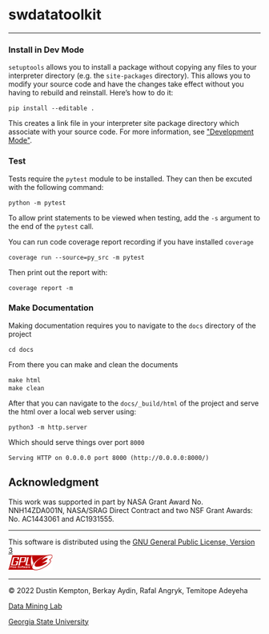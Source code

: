 # swdatatoolkit
---

### Install in Dev Mode

`setuptools` allows you to install a package without copying any files to your interpreter directory (e.g. the
`site-packages` directory). This allows you to modify your source code and have the changes take effect without you having
to rebuild and reinstall. Here’s how to do it:

    pip install --editable .

This creates a link file in your interpreter site package directory which associate with your source code. For more
information, see ["Development Mode"](https://setuptools.pypa.io/en/latest/userguide/development_mode.html).

### Test

Tests require the `pytest` module to be installed. They can then be excuted with the following command:

    python -m pytest

To allow print statements to be viewed when testing, add the `-s` argument to the end of the `pytest` call.

You can run code coverage report recording if you have installed `coverage`

    coverage run --source=py_src -m pytest

Then print out the report with:

    coverage report -m

### Make Documentation

Making documentation requires you to navigate to the `docs` directory of the project

    cd docs

From there you can make and clean the documents

    make html
    make clean

After that you can navigate to the `docs/_build/html` of the project and serve the html over a 
local web server using:

    python3 -m http.server

Which should serve things over port `8000`

    Serving HTTP on 0.0.0.0 port 8000 (http://0.0.0.0:8000/)


## Acknowledgment

This work was supported in part by NASA Grant Award No. NNH14ZDA001N, NASA/SRAG Direct Contract and two NSF Grant
Awards: No. AC1443061 and AC1931555.

***

This software is distributed using the [GNU General Public License, Version 3](./LICENSE.txt)  
![alt text](./images/gplv3-88x31.png)

***

© 2022 Dustin Kempton, Berkay Aydin, Rafal Angryk, Temitope Adeyeha

[Data Mining Lab](http://dmlab.cs.gsu.edu/)

[Georgia State University](http://www.gsu.edu/)
